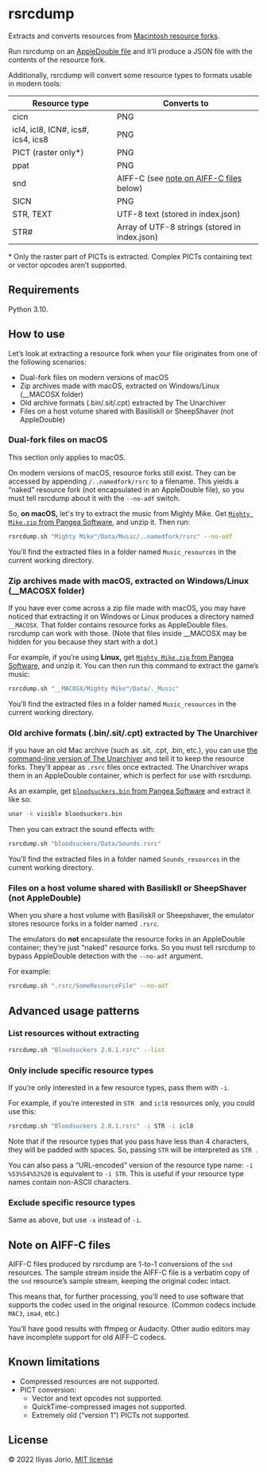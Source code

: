# rsrcdump

Extracts and converts resources from [Macintosh resource forks](https://en.wikipedia.org/wiki/Resource_fork).

Run rsrcdump on an [AppleDouble file](https://en.wikipedia.org/wiki/AppleDouble) and it’ll produce a JSON file with the contents of the resource fork.

Additionally, rsrcdump will convert some resource types to formats usable in modern tools:

Resource type | Converts to
-------|------------
cicn | PNG
icl4, icl8, ICN#, ics#, ics4, ics8 | PNG
PICT (raster only\*) | PNG
ppat | PNG
snd  | AIFF-C (see [note on AIFF-C files](#note-on-aiff-c-files) below)
SICN | PNG
STR, TEXT | UTF-8 text (stored in index.json)
STR# | Array of UTF-8 strings (stored in index.json)

\* Only the raster part of PICTs is extracted. Complex PICTs containing text or vector opcodes aren’t supported.

## Requirements

Python 3.10.

## How to use

Let’s look at extracting a resource fork when your file originates from one of the following scenarios:

- Dual-fork files on modern versions of macOS
- Zip archives made with macOS, extracted on Windows/Linux (__MACOSX folder)
- Old archive formats (.bin/.sit/.cpt) extracted by The Unarchiver
- Files on a host volume shared with BasiliskII or SheepShaver (not AppleDouble)

### Dual-fork files on macOS

This section only applies to macOS.

On modern versions of macOS, resource forks still exist. They can be accessed by appending `/..namedfork/rsrc` to a filename. This yields a “naked” resource fork (not encapsulated in an AppleDouble file), so you must tell rsrcdump about it with the `--no-adf` switch.

So, **on macOS,** let's try to extract the music from Mighty Mike. Get [`Mighty Mike.zip` from Pangea Software](https://pangeasoft.net/mightymike/files), and unzip it. Then run:

```bash
rsrcdump.sh "Mighty Mike™/Data/Music/..namedfork/rsrc" --no-adf
```
You’ll find the extracted files in a folder named `Music_resources` in the current working directory.

### Zip archives made with macOS, extracted on Windows/Linux (__MACOSX folder)

If you have ever come across a zip file made with macOS, you may have noticed that extracting it on Windows or Linux produces a directory named `__MACOSX`. That folder contains resource forks as AppleDouble files. rsrcdump can work with those. (Note that files inside __MACOSX may be hidden for you because they start with a dot.)

For example, if you’re using **Linux,** get [`Mighty Mike.zip` from Pangea Software](https://pangeasoft.net/mightymike/files), and unzip it. You can then run this command to extract the game’s music:

```bash
rsrcdump.sh "__MACOSX/Mighty Mike™/Data/._Music"
```

You’ll find the extracted files in a folder named `Music_resources` in the current working directory.

### Old archive formats (.bin/.sit/.cpt) extracted by The Unarchiver

If you have an old Mac archive (such as .sit, .cpt, .bin, etc.), you can use [the command-line version of The Unarchiver](https://theunarchiver.com/command-line) and tell it to keep the resource forks. They’ll appear as `.rsrc` files once extracted. The Unarchiver wraps them in an AppleDouble container, which is perfect for use with rsrcdump.

As an example, get [`bloodsuckers.bin` from Pangea Software](https://pangeasoft.net/files) and extract it like so:

```bash
unar -k visible bloodsuckers.bin
```

Then you can extract the sound effects with:

```bash
rsrcdump.sh "bloodsuckers/Data/Sounds.rsrc"
```

You’ll find the extracted files in a folder named `Sounds_resources` in the current working directory.

### Files on a host volume shared with BasiliskII or SheepShaver (not AppleDouble)

When you share a host volume with BasiliskII or Sheepshaver, the emulator stores resource forks in a folder named `.rsrc`.

The emulators do **not** encapsulate the resource forks in an AppleDouble container; they’re just “naked” resource forks. So you must tell rsrcdump to bypass AppleDouble detection with the `--no-adf` argument.

For example:

```bash
rsrcdump.sh ".rsrc/SomeResourceFile" --no-adf
```

## Advanced usage patterns

### List resources without extracting

```bash
rsrcdump.sh "Bloodsuckers 2.0.1.rsrc" --list
```

### Only include specific resource types

If you’re only interested in a few resource types, pass them with `-i`.

For example, if you’re interested in `STR ` and `icl8` resources only, you could use this:

```bash
rsrcdump.sh "Bloodsuckers 2.0.1.rsrc" -i STR -i icl8
```

Note that if the resource types that you pass have less than 4 characters, they will be padded with spaces. So, passing `STR` will be interpreted as `STR `.

You can also pass a “URL-encoded” version of the resource type name: `-i %53%54%52%20` is equivalent to `-i STR`. This is useful if your resource type names contain non-ASCII characters.

### Exclude specific resource types

Same as above, but use `-x` instead of `-i`.

## Note on AIFF-C files

AIFF-C files produced by rsrcdump are 1-to-1 conversions of the `snd` resources. The sample stream inside the AIFF-C file is a verbatim copy of the `snd` resource’s sample stream, keeping the original codec intact.

This means that, for further processing, you’ll need to use software that supports the codec used in the original resource. (Common codecs include `MAC3`, `ima4`, etc.)

You’ll have good results with ffmpeg or Audacity. Other audio editors may have incomplete support for old AIFF-C codecs.

## Known limitations

- Compressed resources are not supported.
- PICT conversion:
    - Vector and text opcodes not supported.
    - QuickTime-compressed images not supported.
    - Extremely old (“version 1”) PICTs not supported.

## License

© 2022 Iliyas Jorio, [MIT license](LICENSE.md)
